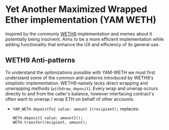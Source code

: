 # Yet Another Maximized Wrapped Ether implementation (YAM WETH)
Inspired by the commonly [WETH9](https://etherscan.io/token/0xc02aaa39b223fe8d0a0e5c4f27ead9083c756cc2) implementation and memes about it potentially being insolvent.
Aims to be a more efficient implementation while adding functionality that enhance the UX and
efficiency of its general use.

## WETH9 Anti-patterns
To understand the optimizations possible with YAM-WETH we must first understand some of the common
anti-patterns introduced by WETH9's simplistic implementation. WETH9 namely lacks direct wrapping
and unwrapping methods (`withdraw`, `deposit`). Every wrap and unwrap occurs directly to and from
the caller's balance, however interfacing contract's often want to unwrap / wrap ETH on behalf of
other accounts.

- `YAM_WETH.depositTo{ value: amount }(recipient);` replaces:
  ```solidity
  WETH.deposit{ value: amount}();
  WETH.transfer(recipient, amount);
  ```


